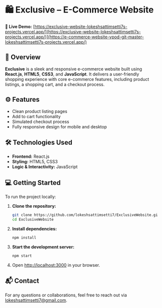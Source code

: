 # 🛍️ Exclusive – E-Commerce Website

**🔗 Live Demo:** [https://exclusive-website-lokeshsattimsetti7s-projects.vercel.app/](https://exclusive-website-lokeshsattimsetti7s-projects.vercel.app/)](https://e-commerce-website-vpod-git-master-lokeshsattimsetti7s-projects.vercel.app/)

## 📄 Overview

**Exclusive** is a sleek and responsive e-commerce website built using **React.js**, **HTML5**, **CSS3**, and **JavaScript**. It delivers a user-friendly shopping experience with core e-commerce features, including product listings, a shopping cart, and a checkout process.

## ⚙️ Features

* Clean product listing pages
* Add to cart functionality
* Simulated checkout process
* Fully responsive design for mobile and desktop

## 🛠️ Technologies Used

* **Frontend:** React.js
* **Styling:** HTML5, CSS3
* **Logic & Interactivity:** JavaScript

## 💻 Getting Started

To run the project locally:

1. **Clone the repository:**

   ```bash
   git clone https://github.com/lokeshsattimsetti7/ExclusiveWebsite.git
   cd ExclusiveWebsite
   ```

2. **Install dependencies:**

   ```bash
   npm install
   ```

3. **Start the development server:**

   ```bash
   npm start
   ```

4. Open [http://localhost:3000](http://localhost:3000) in your browser.

## 📬 Contact

For any questions or collaborations, feel free to reach out via [lokeshsattimsetti7@gmail.com](mailto:lokeshsattimsetti7@gmail.com).
